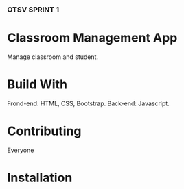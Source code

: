 ### OTSV SPRINT 1

# Classroom Management App

Manage classroom and student.

# Build With

Frond-end: HTML, CSS, Bootstrap.
Back-end: Javascript.

# Contributing

Everyone

# Installation
